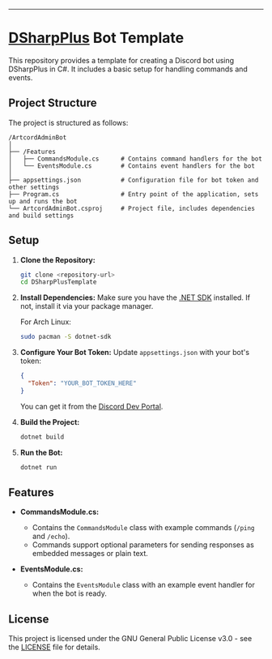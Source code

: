 ---

# [DSharpPlus](https://dsharpplus.github.io/DSharpPlus/) Bot Template

This repository provides a template for creating a Discord bot using DSharpPlus in C#. It includes a basic setup for handling commands and events. 

## Project Structure

The project is structured as follows:

```
/ArtcordAdminBot
│
├── /Features
│   ├── CommandsModule.cs      # Contains command handlers for the bot
│   └── EventsModule.cs        # Contains event handlers for the bot
│
├── appsettings.json           # Configuration file for bot token and other settings
├── Program.cs                 # Entry point of the application, sets up and runs the bot
└── ArtcordAdminBot.csproj     # Project file, includes dependencies and build settings
```

## Setup

1. **Clone the Repository:**
   ```sh
   git clone <repository-url>
   cd DSharpPlusTemplate
   ```

2. **Install Dependencies:**
   Make sure you have the [.NET SDK](https://learn.microsoft.com/en-us/dotnet/core/install/windows) installed. If not, install it via your package manager.

   For Arch Linux:
   ```sh
   sudo pacman -S dotnet-sdk
   ```

3. **Configure Your Bot Token:**
   Update `appsettings.json` with your bot's token:
   ```json
   {
     "Token": "YOUR_BOT_TOKEN_HERE"
   }
   ```
   You can get it from the [Discord Dev Portal](https://discord.com/developers/applications).

4. **Build the Project:**
   ```sh
   dotnet build
   ```

5. **Run the Bot:**
   ```sh
   dotnet run
   ```

## Features

- **CommandsModule.cs:**
  - Contains the `CommandsModule` class with example commands (`/ping` and `/echo`).
  - Commands support optional parameters for sending responses as embedded messages or plain text.

- **EventsModule.cs:**
  - Contains the `EventsModule` class with an example event handler for when the bot is ready.

## License

This project is licensed under the GNU General Public License v3.0 - see the [LICENSE](LICENSE) file for details.
